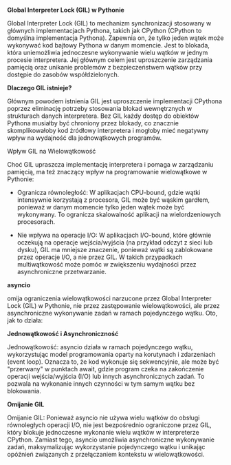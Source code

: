 **Global Interpreter Lock (GIL) w Pythonie**

Global Interpreter Lock (GIL) to mechanizm synchronizacji stosowany w głównych implementacjach Pythona, takich jak CPython (CPython to domyślna implementacja Pythona). 
Zapewnia on, że tylko jeden wątek może wykonywać kod bajtowy Pythona w danym momencie. 
Jest to blokada, która uniemożliwia jednoczesne wykonywanie wielu wątków w jednym procesie interpretera. 
Jej głównym celem jest uproszczenie zarządzania pamięcią oraz unikanie problemów z bezpieczeństwem wątków przy dostępie do zasobów współdzielonych.

**Dlaczego GIL istnieje?**

Głównym powodem istnienia GIL jest uproszczenie implementacji CPythona poprzez eliminację potrzeby stosowania blokad wewnętrznych w strukturach danych interpretera. 
Bez GIL każdy dostęp do obiektów Pythona musiałby być chroniony przez blokady, 
co znacznie skomplikowałoby kod źródłowy interpretera i mogłoby mieć negatywny wpływ na wydajność dla jednowątkowych programów.

Wpływ GIL na Wielowątkowość

Choć GIL upraszcza implementację interpretera i pomaga w zarządzaniu pamięcią, ma też znaczący wpływ na programowanie wielowątkowe w Pythonie:

* Ogranicza równoległość: W aplikacjach CPU-bound, gdzie wątki intensywnie korzystają z procesora, GIL może być wąskim gardłem, ponieważ w danym momencie tylko jeden wątek może być wykonywany. 
To ogranicza skalowalność aplikacji na wielordzeniowych procesorach.

* Nie wpływa na operacje I/O: W aplikacjach I/O-bound, które głównie oczekują na operacje wejścia/wyjścia (na przykład odczyt z sieci lub dysku), 
GIL ma mniejsze znaczenie, ponieważ wątki są zablokowane przez operacje I/O, a nie przez GIL. 
W takich przypadkach multiwątkowość może pomóc w zwiększeniu wydajności przez asynchroniczne przetwarzanie.

**asyncio**

omija ograniczenia wielowątkowości narzucone przez Global Interpreter Lock (GIL) w Pythonie, nie przez zastępowanie wielowątkowości, 
ale przez asynchroniczne wykonywanie zadań w ramach pojedynczego wątku. 
Oto, jak to działa:

**Jednowątkowość i Asynchroniczność**

Jednowątkowość: asyncio działa w ramach pojedynczego wątku, wykorzystując model programowania oparty na korutynach i zdarzeniach (event loop). 
Oznacza to, że kod wykonuje się sekwencyjnie, ale może być "przerwany" w punktach await, 
gdzie program czeka na zakończenie operacji wejścia/wyjścia (I/O) lub innych asynchronicznych zadań. To pozwala na wykonanie innych czynności w tym samym wątku bez blokowania.

**Omijanie GIL**

Omijanie GIL: Ponieważ asyncio nie używa wielu wątków do obsługi równoległych operacji I/O, nie jest bezpośrednio ograniczone przez GIL, 
który blokuje jednoczesne wykonanie wielu wątków w interpreterze CPython. Zamiast tego, asyncio umożliwia asynchroniczne wykonywanie zadań, 
maksymalizując wykorzystanie pojedynczego wątku i unikając opóźnień związanych z przełączaniem kontekstu w wielowątkowości.